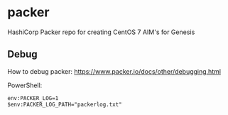 # packer

HashiCorp Packer repo for creating CentOS 7 AIM's for Genesis

## Debug
How to debug packer: https://www.packer.io/docs/other/debugging.html

PowerShell: 
```
env:PACKER_LOG=1
$env:PACKER_LOG_PATH="packerlog.txt"
```
